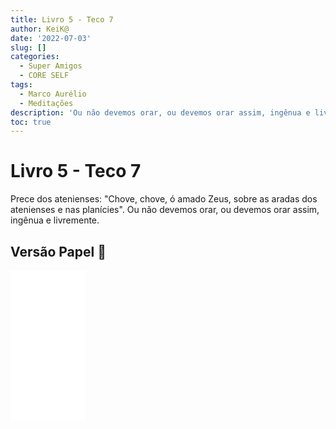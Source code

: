 ```yaml
---
title: Livro 5 - Teco 7
author: KeiK@
date: '2022-07-03'
slug: []
categories:
  - Super Amigos
  - CORE SELF
tags:
  - Marco Aurélio
  - Meditações
description: 'Ou não devemos orar, ou devemos orar assim, ingênua e livremente'
toc: true
---
```


# Livro 5 - Teco 7

Prece dos atenienses: "Chove, chove, ó amado Zeus, sobre as aradas dos atenienses e nas planícies". Ou não devemos orar, ou devemos orar assim, ingênua e livremente.

## Versão Papel :book:
<iframe style="width:120px;height:240px;" marginwidth="0" marginheight="0" scrolling="no" frameborder="0" src="//ws-na.amazon-adsystem.com/widgets/q?ServiceVersion=20070822&OneJS=1&Operation=GetAdHtml&MarketPlace=BR&source=ss&ref=as_ss_li_til&ad_type=product_link&tracking_id=mundodekeika-20&language=pt_BR&marketplace=amazon&region=BR&placement=B092FVY4BB&asins=B092FVY4BB&linkId=37c5ec14221f61f811029aa88b520891&show_border=true&link_opens_in_new_window=true"></iframe>